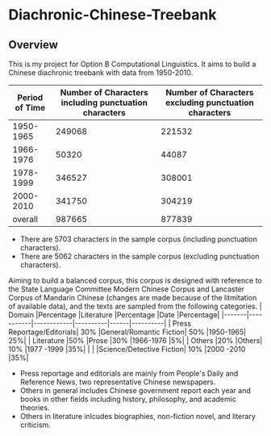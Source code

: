 # Diachronic-Chinese-Treebank
## Overview
This is my project for Option B Computational Linguistics. 
It aims to build a Chinese diachronic treebank with data from 1950-2010.

| Period of Time  | Number of Characters including punctuation characters | Number of Characters excluding punctuation characters |
| ------------- | ------------- |-----------------|
| 1950-1965          | 249068   | 221532   |
| 1966-1976          |  50320   |  44087     |
|  1978-1999         | 346527         |  308001         |
|  2000-2010         |  341750        |   304219           |
| overall | 987665|877839|
* There are 5703 characters in the sample corpus (including punctuation characters).
* There are 5062 characters in the sample corpus (excluding punctuation characters).

Aiming to build a balanced corpus, this corpus is designed with reference to the State Language Committee Modern Chinese Corpus and Lancaster Corpus of Mandarin Chinese (changes are made because of the litmitation of available data), and the texts are sampled from the following categories.
| Domain	|Percentage	|Literature	|Percentage	|Date	|Percentage|
|-------|-----------|------------|----------|------|----------|
| Press Reportage/Editorials|	30%	|General/Romantic Fiction|	50%	|1950-1965|	25%|
| Literature	|50%	|Prose	|30%	|1966-1976	|5%|
| Others	|20%	|Others|	10%	|1977 -1999	|35%|
| | |Science/Detective Fiction|	10%	|2000 -2010	|35%|

- Press reportage and editorials are mainly from People's Daily and Reference News, two representative Chinese newspapers.
- Others in general includes Chinese government report each year and books in other fields including history, philosophy, and academic theories.
- Others in literature inlcudes biographies, non-fiction novel, and literary criticism.
